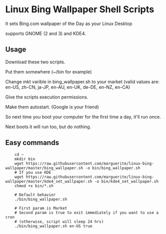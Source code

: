 # Linux Bing Wallpaper Shell Scripts

It sets Bing.com wallpaper of the Day as your Linux Desktop

supports GNOME (2 and 3) and KDE4.

## Usage

Download these two scripts.

Put them somewhere (~/bin for example)

Change mkt varible in bing_wallpaper.sh to your market (valid values are: en-US, zh-CN, ja-JP, en-AU, en-UK, de-DE, en-NZ, en-CA)

Give the scripts execution permissions.

Make them autostart. (Google is your friend)

So next time you boot your computer for the first time a day, it'll run once.

Next boots it will run too, but do nothing.

## Easy commands

        cd ~
        mkdir bin
        wget https://raw.githubusercontent.com/marguerite/linux-bing-wallpaper/master/bing_wallpaper.sh -o bin/bing_wallpaper.sh
        # If you use KDE
        wget https://raw.githubusercontent.com/marguerite/linux-bing-wallpaper/master/kde4_set_wallpaper.sh -o bin/kde4_set_wallpaper.sh
        chmod +x bin/*.sh

        # Default behavior
        ./bin/bing_wallpaper.sh

        # First param is Market
        # Second param is true to exit immediately if you want to use a cron
        # (otherwise, script will sleep 24 hrs)
        ./bin/bing_wallpaper.sh en-US true

